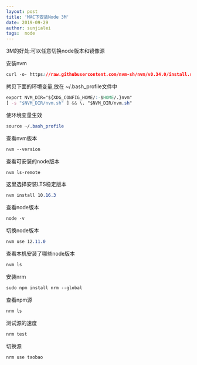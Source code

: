 ```yaml
---
layout: post
title: 'MAC下安装Node 3M'
date: 2019-09-29
author: sunjialei
tags:  node
---
```


3M的好处:可以任意切换node版本和镜像源

安装nvm
```css
curl -o- https://raw.githubusercontent.com/nvm-sh/nvm/v0.34.0/install.sh | bash
```

拷贝下面的环境变量,放在 ~/.bash_profile文件中
```css
export NVM_DIR="${XDG_CONFIG_HOME/:-$HOME/.}nvm"
[ -s "$NVM_DIR/nvm.sh" ] && \. "$NVM_DIR/nvm.sh"
```

使环境变量生效
```css
source ~/.bash_profile
```

查看nvm版本
```css
nvm --version
```

查看可安装的node版本
```css
nvm ls-remote
```

这里选择安装LTS稳定版本
```css
nvm install 10.16.3
```

查看node版本
```css
node -v
```

切换node版本
```css
nvm use 12.11.0
```

查看本机安装了哪些node版本
```css
nvm ls
```

安装nrm
```css
sudo npm install nrm --global
```

查看npm源
```css
nrm ls
```

测试源的速度
```css
nrm test
```

切换源
```css
nrm use taobao
```
